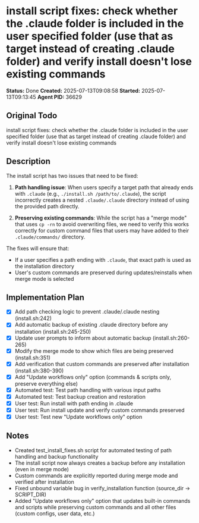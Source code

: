 # install script fixes: check whether the .claude folder is included in the user specified folder (use that as target instead of creating .claude folder) and verify install doesn't lose existing commands

**Status:** Done
**Created:** 2025-07-13T09:08:58
**Started:** 2025-07-13T09:13:45
**Agent PID:** 36629

## Original Todo
install script fixes: check whether the .claude folder is included in the user specified folder (use that as target instead of creating .claude folder) and verify install doesn't lose existing commands

## Description
The install script has two issues that need to be fixed:

1. **Path handling issue**: When users specify a target path that already ends with `.claude` (e.g., `./install.sh /path/to/.claude`), the script incorrectly creates a nested `.claude/.claude` directory instead of using the provided path directly.

2. **Preserving existing commands**: While the script has a "merge mode" that uses `cp -rn` to avoid overwriting files, we need to verify this works correctly for custom command files that users may have added to their `.claude/commands/` directory.

The fixes will ensure that:
- If a user specifies a path ending with `.claude`, that exact path is used as the installation directory
- User's custom commands are preserved during updates/reinstalls when merge mode is selected

## Implementation Plan
- [x] Add path checking logic to prevent .claude/.claude nesting (install.sh:242)
- [x] Add automatic backup of existing .claude directory before any installation (install.sh:245-250)
- [x] Update user prompts to inform about automatic backup (install.sh:260-265)
- [x] Modify the merge mode to show which files are being preserved (install.sh:351)
- [x] Add verification that custom commands are preserved after installation (install.sh:380-390)
- [x] Add "Update workflows only" option (commands & scripts only, preserve everything else)
- [x] Automated test: Test path handling with various input paths
- [x] Automated test: Test backup creation and restoration
- [x] User test: Run install with path ending in .claude
- [x] User test: Run install update and verify custom commands preserved
- [x] User test: Test new "Update workflows only" option

## Notes
- Created test_install_fixes.sh script for automated testing of path handling and backup functionality
- The install script now always creates a backup before any installation (even in merge mode)
- Custom commands are explicitly reported during merge mode and verified after installation
- Fixed unbound variable bug in verify_installation function (source_dir -> SCRIPT_DIR)
- Added "Update workflows only" option that updates built-in commands and scripts while preserving custom commands and all other files (custom configs, user data, etc.)